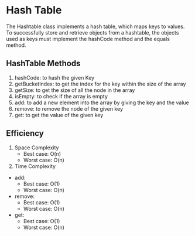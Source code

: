 # Hash Table
The Hashtable class implements a hash table, which maps keys to values. To successfully store and retrieve objects from a hashtable, the objects used as keys must implement the hashCode method and the equals method.

## HashTable Methods
1. hashCode: to hash the given Key
2. getBucketIndex: to get the index for the key within the size of the array
3. getSize: to get the size of all the node in the array
4. isEmpty: to check if the array is empty
5. add: to add a new element into the array by giving the key and the value
6. remove: to remove the node of the given key
7. get: to get the value of the given key

## Efficiency

1. Space Complexity
    - Best case: O(n)
    - Worst case: O(n)
1. Time Complexity
  - add:
    - Best case: O(1)
    - Worst case: O(n)
  - remove:
    - Best case: O(1)
    - Worst case: O(n)
  - get:
      - Best case: O(1)
      - Worst case: O(n)
